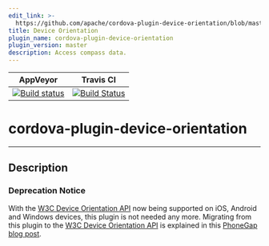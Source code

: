 ```yaml
---
edit_link: >-
  https://github.com/apache/cordova-plugin-device-orientation/blob/master/README.md
title: Device Orientation
plugin_name: cordova-plugin-device-orientation
plugin_version: master
description: Access compass data.
---
```


<!-- WARNING: This file is generated. See fetch_docs.js. -->

<!---
# license: Licensed to the Apache Software Foundation (ASF) under one
#         or more contributor license agreements.  See the NOTICE file
#         distributed with this work for additional information
#         regarding copyright ownership.  The ASF licenses this file
#         to you under the Apache License, Version 2.0 (the
#         "License"); you may not use this file except in compliance
#         with the License.  You may obtain a copy of the License at
#
#           http://www.apache.org/licenses/LICENSE-2.0
#
#         Unless required by applicable law or agreed to in writing,
#         software distributed under the License is distributed on an
#         "AS IS" BASIS, WITHOUT WARRANTIES OR CONDITIONS OF ANY
#         KIND, either express or implied.  See the License for the
#         specific language governing permissions and limitations
#         under the License.
-->

|AppVeyor|Travis CI|
|:-:|:-:|
|[![Build status](https://ci.appveyor.com/api/projects/status/github/apache/cordova-plugin-device-orientation?branch=master)](https://ci.appveyor.com/project/ApacheSoftwareFoundation/cordova-plugin-device-orientation)|[![Build Status](https://travis-ci.org/apache/cordova-plugin-device-orientation.svg?branch=master)](https://travis-ci.org/apache/cordova-plugin-device-orientation)|

# cordova-plugin-device-orientation

------

## Description


### Deprecation Notice

With the [W3C Device Orientation API](https://www.w3.org/TR/2016/CR-orientation-event-20160818/) now being
supported on iOS, Android and Windows devices, this plugin is not needed any more. Migrating from this plugin to
the [W3C Device Orientation API](https://www.w3.org/TR/2016/CR-orientation-event-20160818/) is explained in this
[PhoneGap blog post](https://blog.phonegap.com/migrating-from-the-cordova-device-orientation-plugin-8442b869e6cc).

